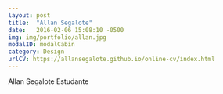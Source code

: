 ```yaml
---
layout: post
title:  "Allan Segalote"
date:   2016-02-06 15:08:10 -0500
img: img/portfolio/allan.jpg
modalID: modalCabin
category: Design
urlCV: https://allansegalote.github.io/online-cv/index.html
---
```

Allan Segalote
Estudante
